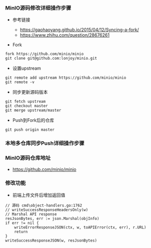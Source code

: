 ### MinIO源码修改详细操作步骤
- 参考链接
    - https://gaohaoyang.github.io/2015/04/12/Syncing-a-fork/
    - https://www.zhihu.com/question/28676261

- Fork
```
fork https://github.com/minio/minio
git clone git@github.com:lonjoy/minio.git
```

- 设置upstream
```
git remote add upstream https://github.com/minio/minio
git remote -v
```

- 同步更新源码版本
```
git fetch upstream
git checkout master
git merge upstream/master
```

- Push到Fork后的仓库
```
git push origin master
```

### 本地多仓库同步Push详细操作步骤


### MinIO源码仓库地址
- https://github.com/minio/minio

### 修改功能
- 前端上传文件后增加返回值
```
// 源码 cmd\object-handlers.go:1762
// writeSuccessResponseHeadersOnly(w)
// Marshal API response
resJsonBytes, err := json.Marshal(objInfo)
if err != nil {
	writeErrorResponseJSON(ctx, w, toAPIError(ctx, err), r.URL)
	return
}
writeSuccessResponseJSON(w, resJsonBytes)

```